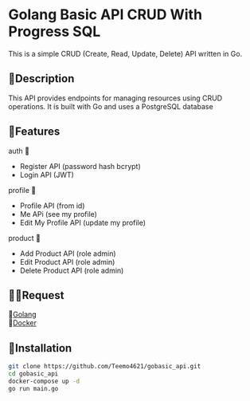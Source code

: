 # Golang Basic API CRUD With Progress SQL
This is a simple CRUD (Create, Read, Update, Delete) API written in Go.
## 📜Description

This API provides endpoints for managing resources using CRUD operations. It is built with Go and uses a PostgreSQL database 

## 🚀Features

auth 📂
- Register API (password hash bcrypt)
- Login API (JWT)

profile 📂
- Profile API (from id)
- Me APi (see my profile)
- Edit My Profile API (update my profile)

product 📂
- Add Product API (role admin)
- Edit Product API (role admin)
- Delete Product API (role admin)

## 🙋‍♂️Request
🔷[Golang](https://go.dev/doc/install)\
🐋[Docker](https://www.docker.com/)

## 🍻Installation

```bash
git clone https://github.com/Teemo4621/gobasic_api.git
cd gobasic_api
docker-compose up -d
go run main.go
```
